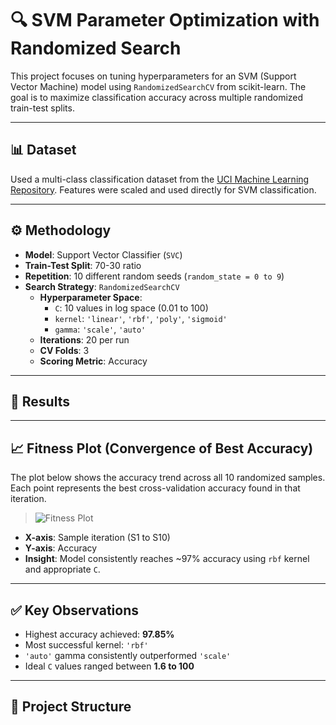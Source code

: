 # 🔍 SVM Parameter Optimization with Randomized Search

This project focuses on tuning hyperparameters for an SVM (Support Vector Machine) model using `RandomizedSearchCV` from scikit-learn. The goal is to maximize classification accuracy across multiple randomized train-test splits.

---

## 📊 Dataset

Used a multi-class classification dataset from the [UCI Machine Learning Repository](https://archive.ics.uci.edu/). Features were scaled and used directly for SVM classification.

---

## ⚙️ Methodology

- **Model**: Support Vector Classifier (`SVC`)
- **Train-Test Split**: 70-30 ratio
- **Repetition**: 10 different random seeds (`random_state = 0 to 9`)
- **Search Strategy**: `RandomizedSearchCV`
  - **Hyperparameter Space**:
    - `C`: 10 values in log space (0.01 to 100)
    - `kernel`: `'linear'`, `'rbf'`, `'poly'`, `'sigmoid'`
    - `gamma`: `'scale'`, `'auto'`
  - **Iterations**: 20 per run
  - **CV Folds**: 3
  - **Scoring Metric**: Accuracy

---

## 🧪 Results



---

## 📈 Fitness Plot (Convergence of Best Accuracy)

The plot below shows the accuracy trend across all 10 randomized samples. Each point represents the best cross-validation accuracy found in that iteration.

> ![Fitness Plot](path_to_your_image.png)

- **X-axis**: Sample iteration (S1 to S10)
- **Y-axis**: Accuracy
- **Insight**: Model consistently reaches ~97% accuracy using `rbf` kernel and appropriate `C`.

---

## ✅ Key Observations

- Highest accuracy achieved: **97.85%**
- Most successful kernel: `'rbf'`
- `'auto'` gamma consistently outperformed `'scale'`
- Ideal `C` values ranged between **1.6 to 100**

---

## 📁 Project Structure

